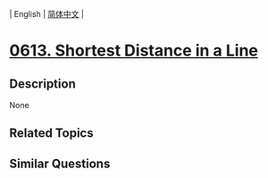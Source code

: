 
| English | [简体中文](README.md) |
# [0613. Shortest Distance in a Line](https://leetcode-cn.com/problems/shortest-distance-in-a-line/)
## Description
None
## Related Topics

## Similar Questions

